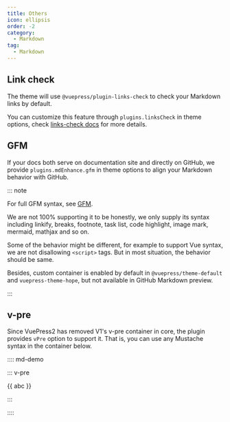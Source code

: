 ```yaml
---
title: Others
icon: ellipsis
order: -2
category:
  - Markdown
tag:
  - Markdown
---
```


## Link check

The theme will use `@vuepress/plugin-links-check` to check your Markdown links by default.

You can customize this feature through `plugins.linksCheck` in theme options, check [links-check docs][links-check] for more details.

## GFM

If your docs both serve on documentation site and directly on GitHub, we provide `plugins.mdEnhance.gfm` in theme options to align your Markdown behavior with GitHub.

::: note

For full GFM syntax, see [GFM](https://github.github.com/gfm/).

We are not 100% supporting it to be honestly, we only supply its syntax including linkify, breaks, footnote, task list, code highlight, image mark, mermaid, mathjax and so on.

Some of the behavior might be different, for example to support Vue syntax, we are not disallowing `<script>` tags. But in most situation, the behavior should be same.

Besides, custom container is enabled by default in `@vuepress/theme-default` and `vuepress-theme-hope`, but not available in GitHub Markdown preview.

:::

## v-pre

Since VuePress2 has removed V1's v-pre container in core, the plugin provides `vPre` option to support it. That is, you can use any Mustache syntax in the container below.

:::: md-demo

::: v-pre

{{ abc }}

:::

::::

[links-check]: https://ecosystem.vuejs.press/plugins/markdown/links-check.html
